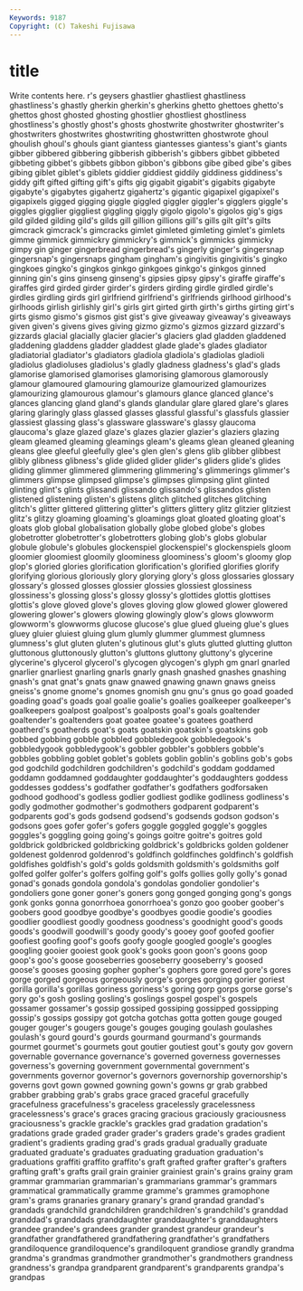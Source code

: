 ```yaml
---
Keywords: 9187 
Copyright: (C) Takeshi Fujisawa
---
```


# title

Write contents here.
r's geysers ghastlier ghastliest ghastliness ghastliness's ghastly gherkin gherkin's gherkins
ghetto ghettoes ghetto's ghettos ghost ghosted ghosting ghostlier ghostliest ghostliness
ghostliness's ghostly ghost's ghosts ghostwrite ghostwriter ghostwriter's ghostwriters ghostwrites ghostwriting
ghostwritten ghostwrote ghoul ghoulish ghoul's ghouls giant giantess giantesses giantess's
giant's giants gibber gibbered gibbering gibberish gibberish's gibbers gibbet gibbeted
gibbeting gibbet's gibbets gibbon gibbon's gibbons gibe gibed gibe's gibes
gibing giblet giblet's giblets giddier giddiest giddily giddiness giddiness's giddy
gift gifted gifting gift's gifts gig gigabit gigabit's gigabits gigabyte
gigabyte's gigabytes gigahertz gigahertz's gigantic gigapixel gigapixel's gigapixels gigged gigging
giggle giggled giggler giggler's gigglers giggle's giggles gigglier giggliest giggling
giggly gigolo gigolo's gigolos gig's gigs gild gilded gilding gild's
gilds gill gillion gillions gill's gills gilt gilt's gilts gimcrack
gimcrack's gimcracks gimlet gimleted gimleting gimlet's gimlets gimme gimmick gimmickry
gimmickry's gimmick's gimmicks gimmicky gimpy gin ginger gingerbread gingerbread's gingerly
ginger's gingersnap gingersnap's gingersnaps gingham gingham's gingivitis gingivitis's gingko gingkoes
gingko's gingkos ginkgo ginkgoes ginkgo's ginkgos ginned ginning gin's gins
ginseng ginseng's gipsies gipsy gipsy's giraffe giraffe's giraffes gird girded
girder girder's girders girding girdle girdled girdle's girdles girdling girds
girl girlfriend girlfriend's girlfriends girlhood girlhood's girlhoods girlish girlishly girl's
girls girt girted girth girth's girths girting girt's girts gismo
gismo's gismos gist gist's give giveaway giveaway's giveaways given given's
givens gives giving gizmo gizmo's gizmos gizzard gizzard's gizzards glacial
glacially glacier glacier's glaciers glad gladden gladdened gladdening gladdens gladder
gladdest glade glade's glades gladiator gladiatorial gladiator's gladiators gladiola gladiola's
gladiolas gladioli gladiolus gladioluses gladiolus's gladly gladness gladness's glad's glads
glamorise glamorised glamorises glamorising glamorous glamorously glamour glamoured glamouring glamourize
glamourized glamourizes glamourizing glamourous glamour's glamours glance glanced glance's glances
glancing gland gland's glands glandular glare glared glare's glares glaring
glaringly glass glassed glasses glassful glassful's glassfuls glassier glassiest glassing
glass's glassware glassware's glassy glaucoma glaucoma's glaze glazed glaze's glazes
glazier glazier's glaziers glazing gleam gleamed gleaming gleamings gleam's gleams
glean gleaned gleaning gleans glee gleeful gleefully glee's glen glen's
glens glib glibber glibbest glibly glibness glibness's glide glided glider
glider's gliders glide's glides gliding glimmer glimmered glimmering glimmering's glimmerings
glimmer's glimmers glimpse glimpsed glimpse's glimpses glimpsing glint glinted glinting
glint's glints glissandi glissando glissando's glissandos glisten glistened glistening glisten's
glistens glitch glitched glitches glitching glitch's glitter glittered glittering glitter's
glitters glittery glitz glitzier glitziest glitz's glitzy gloaming gloaming's gloamings
gloat gloated gloating gloat's gloats glob global globalisation globally globe
globed globe's globes globetrotter globetrotter's globetrotters globing glob's globs globular
globule globule's globules glockenspiel glockenspiel's glockenspiels gloom gloomier gloomiest gloomily
gloominess gloominess's gloom's gloomy glop glop's gloried glories glorification glorification's
glorified glorifies glorify glorifying glorious gloriously glory glorying glory's gloss
glossaries glossary glossary's glossed glosses glossier glossies glossiest glossiness glossiness's
glossing gloss's glossy glossy's glottides glottis glottises glottis's glove gloved
glove's gloves gloving glow glowed glower glowered glowering glower's glowers
glowing glowingly glow's glows glowworm glowworm's glowworms glucose glucose's glue
glued glueing glue's glues gluey gluier gluiest gluing glum glumly
glummer glummest glumness glumness's glut gluten gluten's glutinous glut's gluts
glutted glutting glutton gluttonous gluttonously glutton's gluttons gluttony gluttony's glycerine
glycerine's glycerol glycerol's glycogen glycogen's glyph gm gnarl gnarled gnarlier
gnarliest gnarling gnarls gnarly gnash gnashed gnashes gnashing gnash's gnat
gnat's gnats gnaw gnawed gnawing gnawn gnaws gneiss gneiss's gnome
gnome's gnomes gnomish gnu gnu's gnus go goad goaded goading
goad's goads goal goalie goalie's goalies goalkeeper goalkeeper's goalkeepers goalpost
goalpost's goalposts goal's goals goaltender goaltender's goaltenders goat goatee goatee's
goatees goatherd goatherd's goatherds goat's goats goatskin goatskin's goatskins gob
gobbed gobbing gobble gobbled gobbledegook gobbledegook's gobbledygook gobbledygook's gobbler gobbler's
gobblers gobble's gobbles gobbling goblet goblet's goblets goblin goblin's goblins
gob's gobs god godchild godchildren godchildren's godchild's goddam goddamed goddamn
goddamned goddaughter goddaughter's goddaughters goddess goddesses goddess's godfather godfather's godfathers
godforsaken godhood godhood's godless godlier godliest godlike godliness godliness's godly
godmother godmother's godmothers godparent godparent's godparents god's gods godsend godsend's
godsends godson godson's godsons goes gofer gofer's gofers goggle goggled
goggle's goggles goggles's goggling going going's goings goitre goitre's goitres
gold goldbrick goldbricked goldbricking goldbrick's goldbricks golden goldener goldenest goldenrod
goldenrod's goldfinch goldfinches goldfinch's goldfish goldfishes goldfish's gold's golds goldsmith
goldsmith's goldsmiths golf golfed golfer golfer's golfers golfing golf's golfs
gollies golly golly's gonad gonad's gonads gondola gondola's gondolas gondolier
gondolier's gondoliers gone goner goner's goners gong gonged gonging gong's
gongs gonk gonks gonna gonorrhoea gonorrhoea's gonzo goo goober goober's
goobers good goodbye goodbye's goodbyes goodie goodie's goodies goodlier goodliest
goodly goodness goodness's goodnight good's goods goods's goodwill goodwill's goody
goody's gooey goof goofed goofier goofiest goofing goof's goofs goofy
google googled google's googles googling gooier gooiest gook gook's gooks
goon goon's goons goop goop's goo's goose gooseberries gooseberry gooseberry's
goosed goose's gooses goosing gopher gopher's gophers gore gored gore's
gores gorge gorged gorgeous gorgeously gorge's gorges gorging gorier goriest
gorilla gorilla's gorillas goriness goriness's goring gorp gorps gorse gorse's
gory go's gosh gosling gosling's goslings gospel gospel's gospels gossamer
gossamer's gossip gossiped gossiping gossipped gossipping gossip's gossips gossipy got
gotcha gotchas gotta gotten gouge gouged gouger gouger's gougers gouge's
gouges gouging goulash goulashes goulash's gourd gourd's gourds gourmand gourmand's
gourmands gourmet gourmet's gourmets gout goutier goutiest gout's gouty gov
govern governable governance governance's governed governess governesses governess's governing government
governmental government's governments governor governor's governors governorship governorship's governs govt
gown gowned gowning gown's gowns gr grab grabbed grabber grabbing
grab's grabs grace graced graceful gracefully gracefulness gracefulness's graceless gracelessly
gracelessness gracelessness's grace's graces gracing gracious graciously graciousness graciousness's grackle
grackle's grackles grad gradation gradation's gradations grade graded grader grader's
graders grade's grades gradient gradient's gradients grading grad's grads gradual
gradually graduate graduated graduate's graduates graduating graduation graduation's graduations graffiti
graffito graffito's graft grafted grafter grafter's grafters grafting graft's grafts
grail grain grainier grainiest grain's grains grainy gram grammar grammarian
grammarian's grammarians grammar's grammars grammatical grammatically gramme gramme's grammes gramophone
gram's grams granaries granary granary's grand grandad grandad's grandads grandchild
grandchildren grandchildren's grandchild's granddad granddad's granddads granddaughter granddaughter's granddaughters grandee
grandee's grandees grander grandest grandeur grandeur's grandfather grandfathered grandfathering grandfather's
grandfathers grandiloquence grandiloquence's grandiloquent grandiose grandly grandma grandma's grandmas grandmother
grandmother's grandmothers grandness grandness's grandpa grandparent grandparent's grandparents grandpa's grandpas
